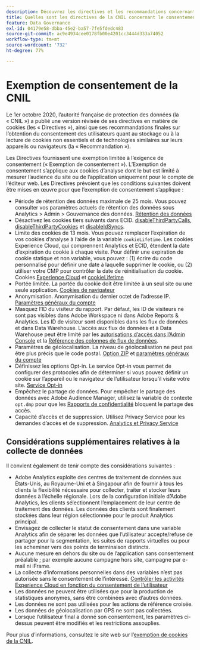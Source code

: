 ```yaml
---
description: Découvrez les directives et les recommandations concernant le consentement des utilisateurs quant au stockage ou à la lecture de cookies non essentiels sur des appareils ou des navigateurs.
title: Quelles sont les directives de la CNIL concernant le consentement des utilisateurs et les cookies ?
feature: Data Governance
exl-id: 04179e58-dbba-45e2-ba57-7fe5fdedc483
source-git-commit: ac9e4934cee0178fb00e4201cc3444d333a74052
workflow-type: tm+mt
source-wordcount: '732'
ht-degree: 77%

---
```


# Exemption de consentement de la CNIL

Le 1er octobre 2020, l’autorité française de protection des données (la « CNIL ») a publié une version révisée de ses directives en matière de cookies (les « Directives »), ainsi que ses recommandations finales sur l’obtention du consentement des utilisateurs quant au stockage ou à la lecture de cookies non essentiels et de technologies similaires sur leurs appareils ou navigateurs (la « Recommandation »).

Les Directives fournissent une exemption limitée à l’exigence de consentement (« Exemption de consentement »). L’Exemption de consentement s’applique aux cookies d’analyse dont le but est limité à mesurer l’audience du site ou de l’application uniquement pour le compte de l’éditeur web. Les Directives prévoient que les conditions suivantes doivent être mises en œuvre pour que l’exemption de consentement s’applique :

* Période de rétention des données maximale de 25 mois.  Vous pouvez consulter vos paramètres actuels de rétention des données sous Analytics > Admin > Gouvernance des données.  [Rétention des données](https://experienceleague.adobe.com/docs/analytics/technotes/data-retention.html?lang=fr)
* Désactivez les cookies tiers suivants dans ECID. [disableThirdPartyCalls](https://experienceleague.adobe.com/docs/id-service/using/id-service-api/configurations/disablethirdpartycalls.html#id-service-api), [disableThirdPartyCookies](https://experienceleague.adobe.com/docs/id-service/using/id-service-api/configurations/disable-cookies.html#id-service-api) et [disableIdSyncs](https://experienceleague.adobe.com/docs/id-service/using/id-service-api/configurations/disableidsync.html#id-service-api).
* Limite des cookies de 13 mois. Vous pouvez remplacer l’expiration de vos cookies d’analyse à l’aide de la variable `cookieLifetime`. Les cookies Experience Cloud, qui comprennent Analytics et ECID, étendent la date d’expiration du cookie à chaque visite. Pour définir une expiration de cookie statique et non variable, vous pouvez : (1) écrire du code personnalisé pour définir une date à laquelle supprimer le cookie, ou (2) utiliser votre CMP pour contrôler la date de réinitialisation du cookie. Cookies [Experience Cloud](https://experienceleague.adobe.com/docs/core-services/interface/ec-cookies/cookies-privacy.html#ec-cookies) et [cookieLifetime](https://experienceleague.adobe.com/docs/analytics/implementation/vars/config-vars/cookielifetime.html?lang=fr)
* Portée limitée. La portée du cookie doit être limitée à un seul site ou une seule application. [Cookies de navigateur](https://experienceleague.adobe.com/docs/analytics/technotes/cookies.html&quot;\l&quot;third-party-cookie-implementations)
* Anonymisation. Anonymisation du dernier octet de l’adresse IP. [Paramètres généraux du compte](https://experienceleague.adobe.com/docs/analytics/admin/admin-tools/general-acct-settings-admin.html?lang=fr)
* Masquez l’ID du visiteur du rapport.  Par défaut, les ID de visiteurs ne sont pas visibles dans Adobe Workspace ni dans Adobe Reports &amp; Analytics.  Les ID de visiteur sont disponibles dans les flux de données et dans Data Warehouse.  L’accès aux flux de données et à Data Warehouse peut être limité par les [autorisations d’accès dans l’Admin Console](https://experienceleague.adobe.com/docs/core-services/interface/manage-users-and-products/admin-getting-started.html&quot;\l&quot;task_040673FE3E3E429B9531FBCB8B6A4391)   et la [Référence des colonnes de flux de données](https://experienceleague.adobe.com/docs/analytics/export/analytics-data-feed/data-feed-contents/datafeeds-reference.html#columns%2C-descriptions%2C-and-data-types).
* Paramètres de géolocalisation. La niveau de géolocalisation ne peut pas être plus précis que le code postal. [Option ZIP](https://experienceleague.adobe.com/docs/analytics/implementation/vars/page-vars/zip.html&quot;\l&quot;zip-in-adobe-experience-platform-launch) et [paramètres généraux du compte](https://experienceleague.adobe.com/docs/analytics/admin/admin-tools/general-acct-settings-admin.html&quot;\l&quot;admin-tools)
* Définissez les options Opt-in.  Le service Opt-in vous permet de configurer des protocoles afin de déterminer si vous pouvez définir un cookie sur l’appareil ou le navigateur de l’utilisateur lorsqu’il visite votre site. [Service Opt-in](https://experienceleague.adobe.com/docs/id-service/using/implementation/opt-in-service/optin-overview.html?lang=fr)
* Empêchez le partage de données.  Pour empêcher le partage des données avec Adobe Audience Manager, utilisez la variable de contexte `opt.dmp` pour que les [Rapports de confidentialité](https://experienceleague.adobe.com/docs/analytics/admin/data-governance/consent-variables.html&quot;\l&quot;variables) bloquent le partage des accès.
* Capacité d’accès et de suppression. Utilisez Privacy Service pour les demandes d’accès et de suppression. [Analytics et Privacy Service](https://experienceleague.adobe.com/docs/analytics/admin/data-governance/an-gdpr-overview.html)

## Considérations supplémentaires relatives à la collecte de données

Il convient également de tenir compte des considérations suivantes :

* Adobe Analytics exploite des centres de traitement de données aux États-Unis, au Royaume-Uni et à Singapour afin de fournir à tous les clients la flexibilité nécessaire pour collecter, traiter et stocker leurs données à l’échelle régionale. Lors de la configuration initiale d’Adobe Analytics, les clients sélectionnent l’emplacement de leur centre de traitement des données. Les données des clients sont finalement stockées dans leur région sélectionnée pour le produit Analytics principal.
* Envisagez de collecter le statut de consentement dans une variable Analytics afin de séparer les données que lʼutilisateur accepte/refuse de partager pour la segmentation, les suites de rapports virtuelles ou pour les acheminer vers des points de terminaison distincts.
* Aucune mesure en dehors du site ou de l’application sans consentement préalable ; par exemple aucune campagne hors site, campagne par e-mail ni iFrame.
* La collecte d’informations personnelles dans des variables n’est pas autorisée sans le consentement de l’intéressé. [Contrôler les activités Experience Cloud en fonction du consentement de l’utilisateur](https://experienceleague.adobe.com/docs/id-service/using/implementation/opt-in-service/use-opt-in-to-control-experience-cloud-activities-based-on-user-consent.html%22%20\l%20%22implémentation#implémentation)
* Les données ne peuvent être utilisées que pour la production de statistiques anonymes, sans être combinées avec d’autres données.
* Les données ne sont pas utilisées pour les actions de référence croisée.
* Les données de géolocalisation par GPS ne sont pas collectées.
* Lorsque lʼutilisateur final a donné son consentement, les paramètres ci-dessus peuvent être modifiés et les restrictions assouplies.

Pour plus d’informations, consultez le site web sur l’[exemption de cookies de la CNIL](https://www.cnil.fr/en/sheet-ndeg16-use-analytics-your-websites-and-applications).
